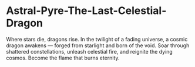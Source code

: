 # Astral-Pyre-The-Last-Celestial-Dragon
Where stars die, dragons rise.  In the twilight of a fading universe, a cosmic dragon awakens — forged from starlight and born of the void. Soar through shattered constellations, unleash celestial fire, and reignite the dying cosmos.  Become the flame that burns eternity.
